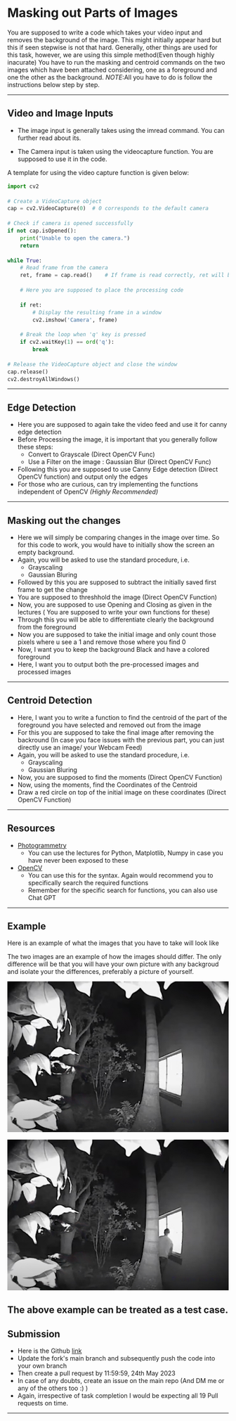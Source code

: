 # Masking out Parts of Images

You are supposed to write a code which takes your video input and removes the background of the image. This might initially appear hard but this if seen stepwise is not that hard. Generally, other things are used for this task, however, we are using this simple method(Even though highly inacurate)
You have to run the masking and centroid commands on the two images which have been attached considering, one as a foreground and one the other as the background.
*NOTE*:All you have to do is follow the instructions below step by step. 

---

## Video and Image Inputs

- The image input is generally takes using the imread command. You can further read about its.

- The Camera input is taken using the videocapture function. You are supposed to use it in the code.

A template for using the video capture function is given below:
```python
import cv2

# Create a VideoCapture object
cap = cv2.VideoCapture(0)  # 0 corresponds to the default camera

# Check if camera is opened successfully
if not cap.isOpened():
    print("Unable to open the camera.")
    return

while True:
    # Read frame from the camera
    ret, frame = cap.read()    # If frame is read correctly, ret will be True

    # Here you are supposed to place the processing code

    if ret:
        # Display the resulting frame in a window
        cv2.imshow('Camera', frame)

    # Break the loop when 'q' key is pressed
    if cv2.waitKey(1) == ord('q'):
        break

# Release the VideoCapture object and close the window
cap.release()
cv2.destroyAllWindows()
```

---

## Edge Detection

- Here you are supposed to again take the video feed and use it for canny edge detection
- Before Processing the image, it is important that you generally follow these steps:
    - Convert to Grayscale (Direct OpenCV Func)
    - Use a Filter on the image : Gaussian Blur (Direct OpenCV Func)
- Following this you are supposed to use Canny Edge detection (Direct OpenCV function) and output only the edges
- For those who are curious, can try implementing the functions independent of OpenCV *(Highly Recommended)*

---

## Masking out the changes

- Here we will simply be comparing changes in the image over time. So for this code to work, you would have to initially show the screen an empty background.
- Again, you will be asked to use the standard procedure, i.e.
    - Grayscaling
    - Gaussian Bluring
- Followed by this you are supposed to subtract the initially saved first frame to get the change
- You are supposed to threshhold the image (Direct OpenCV Function)
- Now, you are supposed to use Opening and Closing as given in the lectures ( You are supposed to write your own functions for these)
- Through this you will be able to differentiate clearly the background from the foreground
- Now you are supposed to take the initial image and only count those pixels where u see a 1 and remove those where you find 0
- Now, I want you to keep the background Black and have a colored foreground
- Here, I want you to output both the pre-processed images and processed images

---

## Centroid Detection

- Here, I want you to write a function to find the centroid of the part of the foreground you have selected and removed out from the image
- For this you are supposed to take the final image after removing the backround
(In case you face issues with the previous part, you can just directly use an image/ your Webcam Feed)
- Again, you will be asked to use the standard procedure, i.e.
    - Grayscaling
    - Gaussian Bluring
- Now, you are supposed to find the moments (Direct OpenCV Function)
- Now, using the moments, find the Coordinates of the Centroid
- Draw a red circle on top of the initial image on these coordinates (Direct OpenCV Function)

---

## Resources

- [Photogrammetry](https://www.ipb.uni-bonn.de/photo12-2021/)
    - You can use the lectures for Python, Matplotlib, Numpy in case you have never been exposed to these
- [OpenCV](https://www.geeksforgeeks.org/opencv-python-tutorial/)
    - You can use this for the syntax. Again would recommend you to specifically search the required functions
    - Remember for the specific search for functions, you can also use Chat GPT

---

## Example

Here is an example of what the images that you have to take will look like

The two images are an example of how the images should differ. The only difference will be that you will have your own picture with any backgroud and isolate your the differences, preferably a picture of yourself. 


![alt text](./example.png)


![alt text](./example1.png)


The above example can be treated as a test case.
---

## Submission

- Here is the Github <a href="https://github.com/AerialRobotics-IITK/Induction_Y22">link</a>
- Update the fork's main branch and subsequently push the code into your own branch
- Then create a pull request by 11:59:59, 24th May 2023
- In case of any doubts, create an issue on the main repo (And DM me or any of the others too :) )
- Again, irrespective of task completion I would be expecting all 19 Pull requests on time.

---